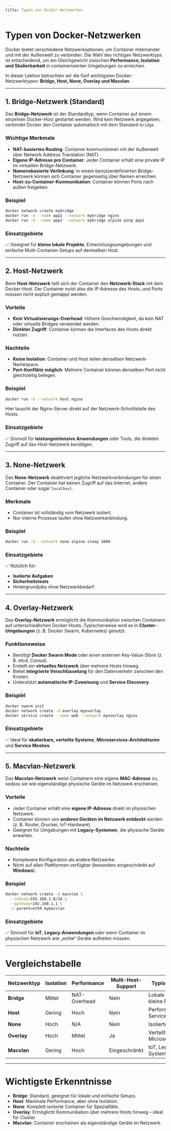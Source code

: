 ```yaml
---
title: Typen von Docker-Netzwerken
---
```

# Typen von Docker-Netzwerken

Docker bietet verschiedene Netzwerkoptionen, um Container miteinander und mit der Außenwelt zu verbinden. Die Wahl des richtigen Netzwerktyps ist entscheidend, um ein Gleichgewicht zwischen **Performance, Isolation und Skalierbarkeit** in containerisierten Umgebungen zu erreichen.

In dieser Lektion betrachten wir die fünf wichtigsten Docker-Netzwerktypen: **Bridge, Host, None, Overlay und Macvlan**.

---

## 1. Bridge-Netzwerk (Standard)

Das **Bridge-Netzwerk** ist der Standardtyp, wenn Container auf einem einzelnen Docker-Host gestartet werden. Wird kein Netzwerk angegeben, verbindet Docker den Container automatisch mit dem Standard-`bridge`.

### Wichtige Merkmale

* **NAT-basiertes Routing**: Container kommunizieren mit der Außenwelt über Network Address Translation (NAT).
* **Eigene IP-Adresse pro Container**: Jeder Container erhält eine private IP im virtuellen Bridge-Netzwerk.
* **Namensbasierte Verlinkung**: In einem benutzerdefinierten Bridge-Netzwerk können sich Container gegenseitig über Namen erreichen.
* **Host-zu-Container-Kommunikation**: Container können Ports nach außen freigeben.

### Beispiel

```bash
docker network create mybridge
docker run -d --name app1 --network mybridge nginx
docker run -d --name app2 --network mybridge alpine ping app1
```

### Einsatzgebiete

✅ Geeignet für **kleine lokale Projekte**, Entwicklungsumgebungen und einfache Multi-Container-Setups auf demselben Host.

---

## 2. Host-Netzwerk

Beim **Host-Netzwerk** teilt sich der Container den **Netzwerk-Stack** mit dem Docker-Host. Der Container nutzt also die IP-Adresse des Hosts, und Ports müssen nicht explizit gemappt werden.

### Vorteile

* **Kein Virtualisierungs-Overhead**: Höhere Geschwindigkeit, da kein NAT oder virtuelle Bridges verwendet werden.
* **Direkter Zugriff**: Container können die Interfaces des Hosts direkt nutzen.

### Nachteile

* **Keine Isolation**: Container und Host teilen denselben Netzwerk-Namespace.
* **Port-Konflikte möglich**: Mehrere Container können denselben Port nicht gleichzeitig belegen.

### Beispiel

```bash
docker run -d --network host nginx
```

Hier lauscht der Nginx-Server direkt auf der Netzwerk-Schnittstelle des Hosts.

### Einsatzgebiete

✅ Sinnvoll für **leistungsintensive Anwendungen** oder Tools, die direkten Zugriff auf das Host-Netzwerk benötigen.

---

## 3. None-Netzwerk

Das **None-Netzwerk** deaktiviert jegliche Netzwerkverbindungen für einen Container. Der Container hat keinen Zugriff auf das Internet, andere Container oder sogar `localhost`.

### Merkmale

* Container ist vollständig vom Netzwerk isoliert.
* Nur interne Prozesse laufen ohne Netzwerkanbindung.

### Beispiel

```bash
docker run -d --network none alpine sleep 1000
```

### Einsatzgebiete

✅ Nützlich für:

* **Isolierte Aufgaben**
* **Sicherheitstests**
* Hintergrundjobs ohne Netzwerkbedarf

---

## 4. Overlay-Netzwerk

Das **Overlay-Netzwerk** ermöglicht die Kommunikation zwischen Containern auf unterschiedlichen Docker-Hosts. Typischerweise wird es in **Cluster-Umgebungen** (z. B. Docker Swarm, Kubernetes) genutzt.

### Funktionsweise

* Benötigt **Docker Swarm Mode** oder einen externen Key-Value-Store (z. B. etcd, Consul).
* Erstellt ein **virtuelles Netzwerk** über mehrere Hosts hinweg.
* Bietet **integrierte Verschlüsselung** für den Datenverkehr zwischen den Knoten.
* Unterstützt **automatische IP-Zuweisung** und **Service Discovery**.

### Beispiel

```bash
docker swarm init
docker network create -d overlay myoverlay
docker service create --name web --network myoverlay nginx
```

### Einsatzgebiete

✅ Ideal für **skalierbare, verteilte Systeme**, **Microservices-Architekturen** und **Service Meshes**.

---

## 5. Macvlan-Netzwerk

Das **Macvlan-Netzwerk** weist Containern eine eigene **MAC-Adresse** zu, sodass sie wie eigenständige physische Geräte im Netzwerk erscheinen.

### Vorteile

* Jeder Container erhält eine **eigene IP-Adresse** direkt im physischen Netzwerk.
* Container können von **anderen Geräten im Netzwerk entdeckt** werden (z. B. Router, Drucker, IoT-Hardware).
* Geeignet für Umgebungen mit **Legacy-Systemen**, die physische Geräte erwarten.

### Nachteile

* Komplexere Konfiguration als andere Netzwerke.
* Nicht auf allen Plattformen verfügbar (besonders eingeschränkt auf **Windows**).

### Beispiel

```bash
docker network create -d macvlan \
  --subnet=192.168.1.0/24 \
  --gateway=192.168.1.1 \
  -o parent=eth0 mymacvlan
```

### Einsatzgebiete

✅ Sinnvoll für **IoT**, **Legacy-Anwendungen** oder wenn Container im physischen Netzwerk wie „echte“ Geräte auftreten müssen.

---

# Vergleichstabelle

| Netzwerktyp | Isolation | Performance  | Multi-Host-Support | Typische Nutzung                    |
| ----------- | --------- | ------------ | ------------------ | ----------------------------------- |
| **Bridge**  | Mittel    | NAT-Overhead | Nein               | Lokale Entwicklung, kleine Projekte |
| **Host**    | Gering    | Hoch         | Nein               | Performancekritische Services       |
| **None**    | Hoch      | N/A          | Nein               | Isolierte Tasks, Tests              |
| **Overlay** | Hoch      | Mittel       | Ja                 | Verteilte Systeme, Microservices    |
| **Macvlan** | Gering    | Hoch         | Eingeschränkt      | IoT, Legacy-Systeme                 |

---

# Wichtigste Erkenntnisse

* **Bridge**: Standard, geeignet für lokale und einfache Setups.
* **Host**: Maximale Performance, aber ohne Isolation.
* **None**: Komplett isolierte Container für Spezialfälle.
* **Overlay**: Ermöglicht Kommunikation über mehrere Hosts hinweg – ideal für Cluster.
* **Macvlan**: Container erscheinen als eigenständige Geräte im Netzwerk.
